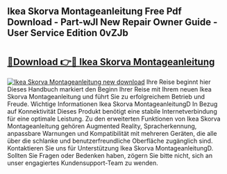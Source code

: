 ## Ikea Skorva Montageanleitung Free Pdf Download - Part-wJI New Repair Owner Guide - User Service Edition 0vZJb

# <h2><a href="http://df7btk0.blite.top/?on=Ikea+Skorva+Montageanleitung">🔗Download 👉🔴 Ikea Skorva Montageanleitung</a></h2>

[![Ikea Skorva Montageanleitung new download](https://i.imgur.com/lujVjoI.png)](http://df7btk0.blite.top/?on=Ikea+Skorva+Montageanleitung)
Ihre Reise beginnt hier Dieses Handbuch markiert den Beginn Ihrer Reise mit Ihrem neuen Ikea Skorva Montageanleitung und führt Sie zu erfolgreichem Betrieb und Freude. Wichtige Informationen Ikea Skorva MontageanleitungD In Bezug auf Konnektivität Dieses Produkt benötigt eine stabile Internetverbindung für eine optimale Leistung. Zu den erweiterten Funktionen von Ikea Skorva Montageanleitung gehören Augmented Reality, Spracherkennung, anpassbare Warnungen und Kompatibilität mit mehreren Geräten, die alle über die schlanke und benutzerfreundliche Oberfläche zugänglich sind. Kontaktieren Sie uns für Unterstützung Ikea Skorva MontageanleitungD. Sollten Sie Fragen oder Bedenken haben, zögern Sie bitte nicht, sich an unser engagiertes Kundensupport-Team zu wenden.
